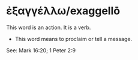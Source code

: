 # ἐξαγγέλλω/exaggellō
This word is an action. It is a verb.

* This word means to proclaim or tell a message.

See: Mark 16:20; 1 Peter 2:9
